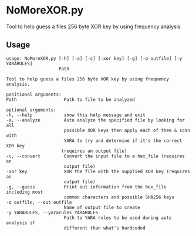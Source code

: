 NoMoreXOR.py
=============

Tool to help guess a files 256 byte XOR key by using frequency analysis.

Usage
-----
	usage: NoMoreXOR.py [-h] [-a] [-c] [-xor key] [-g] [-o outfile] [-y YARARULES]
						Path

	Tool to help guess a files 256 byte XOR key by using frequency analysis.

	positional arguments:
	Path                  Path to file to be analyzed

	optional arguments:
	-h, --help            show this help message and exit
	-a, --analyze         Auto analyze the specified file by looking for all
						  possible XOR keys then apply each of them & scan with
					      YARA to try and determine if it's the correct XOR key
						 (requires an output file)
	-c, --convert         Convert the input file to a hex_file (requires an
						  output file)
	-xor key              XOR the file with the supplied XOR key (requires an
						  output file)
	-g, --guess           Print out information from the hex_file including most
						  common characters and possible SHA256 keys
	-o outfile, --out outfile
						  Name of output file to create
	-y YARARULES, --yararules YARARULES
						  Path to YARA rules to be used during auto analysis if
						  different than what's hardcoded

